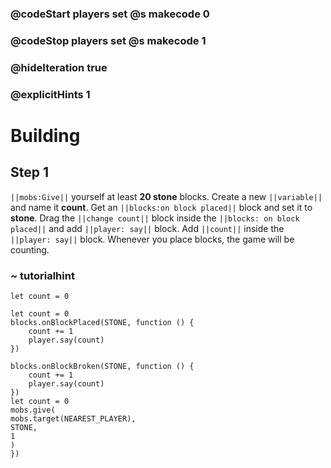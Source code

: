 ### @codeStart players set @s makecode 0
### @codeStop players set @s makecode 1

### @hideIteration true 
### @explicitHints 1


# Building

## Step 1
``||mobs:Give||`` yourself at least **20 stone** blocks. Create a new ``||variable||`` and name it **count**.  Get an ``||blocks:on block placed||`` block and set it to **stone**. Drag the ``||change count||`` block inside the ``||blocks: on block placed||`` and add ``||player: say||`` block. Add ``||count||`` inside the ``||player: say||`` block. Whenever you place blocks, the game will be counting. 

### ~ tutorialhint 
```blocks
let count = 0

let count = 0
blocks.onBlockPlaced(STONE, function () {
    count += 1
    player.say(count)
})
```

```ghost
blocks.onBlockBroken(STONE, function () {
    count += 1
    player.say(count)
})
let count = 0
mobs.give(
mobs.target(NEAREST_PLAYER),
STONE,
1
)
})
```


